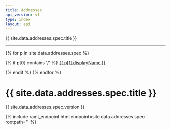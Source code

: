 ```yaml
---
title: Addresses
api_version: v1
type: index
layout: api
---
```


<div id="sidebar">

{{ site.data.addresses.spec.title }}

<hr/>

{% for p in site.data.addresses.spec %}

{% if p[0] contains '/' %}
<a href="{{ site.baseurl }}{{ page.url }}#{{ p[1].displayName | downcase | escape | replace:' ','-' }}">{{ p[1].displayName }}</a>
<br/>

{% endif %}
{% endfor %}

</div>


<div id="content">

<h1>{{ site.data.addresses.spec.title }}</h1>
{{ site.data.addresses.spec.version }}

{% include raml_endpoint.html endpoint=site.data.addresses.spec rootpath='' %}

</div>

